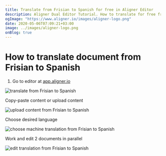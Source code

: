 ```yaml
---
title: Translate from Frisian to Spanish for free in Aligner Editor
description: Aligner Dual Editor Tutorial. How to translate for free from Frisian to Spanish. Aligner is multilingual document management platform. 
ogImage: "https://www.aligner.io/images/aligner-logo.png"
date: 2020-05-06T07:09:21+03:00
image: ../images/aligner-logo.png
onBlog: true
---
```


# How to translate document from Frisian to Spanish

1. Go to editor at [app.aligner.io](https://app.aligner.io "Aligner App web page")

![translate from Frisian to Spanish](../aligner-blank-editor.png "translate from Frisian to Spanish")

Copy-paste content or upload content

![upload content from Frisian to Spanish](../aligner-uploaded-document.png "upload content from Frisian to Spanish")

Choose desired language

![choose machine translation from Frisian to Spanish](../aligner-language-dropdown.png "choose machine translation from Frisian to Spanish")

Work and edit 2 documents in parallel

![edit translation from Frisian to Spanish](../aligner-double-sitded-editor.png "edit translation from Frisian to Spanish")

